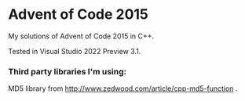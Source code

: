 # Advent of Code 2015
My solutions of Advent of Code 2015 in C++.

Tested in Visual Studio 2022 Preview 3.1.

### Third party libraries I'm using:
MD5 library from http://www.zedwood.com/article/cpp-md5-function .
